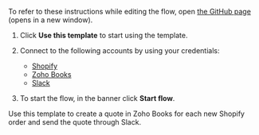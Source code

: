 To refer to these instructions while editing the flow, open [the GitHub page](https://github.com/ot4i/app-connect-templates/blob/main/resources/markdown/Create%20a%20quote%20in%20Zoho%20Books%20for%20each%20new%20Shopify%20order%20and%20send%20the%20quote%20through%20Slack_instructions.md) (opens in a new window).

1. Click **Use this template** to start using the template.
2. Connect to the following accounts by using your credentials:
   - [Shopify](https://ibm.biz/acshopify)
   - [Zoho Books](https://ibm.biz/aczohobooks)
   - [Slack](https://ibm.biz/acslack)
   
3. To start the flow, in the banner click **Start flow**.

Use this template to create a quote in Zoho Books for each new Shopify order and send the quote through Slack.
